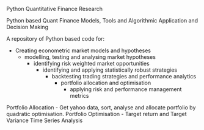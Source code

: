 Python Quantitative Finance Research

Python based Quant Finance Models, Tools and Algorithmic Application and Decision Making

A repository of Python based code for:

 - Creating econometric market models and hypotheses
    - modelling, testing and analysing market hypotheses
        - identifying risk weighted market opportunities
           - identifying and applying statistically robust strategies
               - backtesting trading strategies and performance analytics 
                  - portfolio allocation and optimisation
                     - applying risk and performance management metrics  
                  
  
  Portfolio Allocation - Get yahoo data, sort, analyse and allocate portfolio by quadratic optimisation.
  Portfolio Optimisation - Target return and Target Variance
  Time Series Analysis
        
